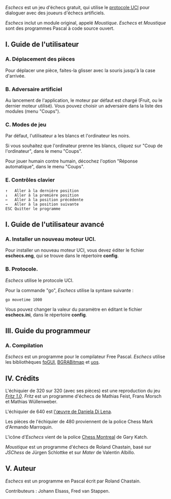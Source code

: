 
*Eschecs* est un jeu d'échecs gratuit, qui utilise le [protocole UCI](http://www.shredderchess.com/chess-info/features/uci-universal-chess-interface.html) pour dialoguer avec des joueurs d'échecs artificiels.

*Eschecs* inclut un module original, appelé *Moustique*. *Eschecs* et *Moustique* sont des programmes Pascal à code source ouvert.

## I. Guide de l'utilisateur

### A. Déplacement des pièces

Pour déplacer une pièce, faites-la glisser avec la souris jusqu'à la case d'arrivée.

### B. Adversaire artificiel

Au lancement de l'application, le moteur par défaut est chargé (Fruit, ou le dernier moteur utilisé). Vous pouvez choisir un adversaire dans la liste des modules (menu "Coups").

### C. Modes de jeu

Par défaut, l'utilisateur a les blancs et l'ordinateur les noirs. 

Si vous souhaitez que l'ordinateur prenne les blancs, cliquez sur "Coup de l'ordinateur", dans le menu "Coups".

Pour jouer humain contre humain, décochez l'option "Réponse automatique", dans le menu "Coups".

### E. Contrôles clavier

    ↑   Aller à la dernière position
    ↓   Aller à la première position
    ←   Aller à la position précédente
    →   Aller à la position suivante
    ESC Quitter le programme

## I. Guide de l'utilisateur avancé

### A. Installer un nouveau moteur UCI.

Pour installer un nouveau moteur UCI, vous devez éditer le fichier **eschecs.eng**, qui se trouve dans le répertoire **config**.

### B. Protocole.

*Eschecs* utilise le protocole UCI.

Pour la commande "go", *Eschecs* utilise la syntaxe suivante :

    go movetime 1000

Vous pouvez changer la valeur du paramètre en éditant le fichier **eschecs.ini**, dans le répertoire **config**.

## III. Guide du programmeur

### A. Compilation

*Eschecs* est un programme pour le compilateur Free Pascal. *Eschecs* utilise les bibliothèques [fpGUI][1], [BGRABitmap][2] et [uos][3].

## IV. Crédits

L'échiquier de 320 sur 320 (avec ses pièces) est une reproduction du jeu *[Fritz 1.0]*. *Fritz* est un programme d'échecs de Mathias Feist, Frans Morsch et Mathias Wüllenweber.

L'échiquier de 640 est [l'œuvre de Daniela Di Lena](https://dilena.de/chess-artwork-pieces-and-board-art-assets).

Les pièces de l'échiquier de 480 proviennent de la police Chess Mark d'Armando Marroquin.

L'icône d'*Eschecs* vient de la police [Chess Montreal](http://alcor.concordia.ca/~gpkatch/montreal_font.html) de Gary Katch.

*Moustique* est un programme d'échecs de Roland Chastain, basé sur *JSChess* de Jürgen Schlottke et sur *Mater* de Valentin Albillo.

## V. Auteur

*Eschecs* est un programme en Pascal écrit par Roland Chastain.

Contributeurs : Johann Elsass, Fred van Stappen.

[1]: https://github.com/graemeg/fpGUI 
[2]: https://github.com/bgrabitmap/bgrabitmap
[3]: https://github.com/fredvs/uos
[Fritz 1.0]: http://www.top-5000.nl/cp.htm

